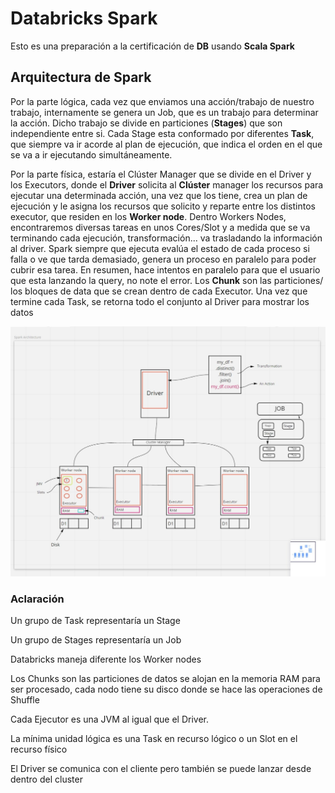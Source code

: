 # Databricks Spark

Esto es una preparación a la certificación de **DB** usando **Scala Spark**

## Arquitectura de Spark

Por la parte lógica, cada vez que enviamos una acción/trabajo de nuestro trabajo, internamente se genera un Job, que es un trabajo para determinar la acción. Dicho trabajo se divide en particiones (**Stages**) que son independiente entre si. Cada Stage esta conformado por diferentes **Task**, que siempre va ir acorde al plan de ejecución, que indica el orden en el que se va a ir ejecutando simultáneamente. 

Por la parte física, estaría el Clúster Manager que se divide en el Driver y los Executors, donde el **Driver** solicita al **Clúster** manager los recursos para ejecutar una determinada acción, una vez que los tiene, crea un plan de ejecución y le asigna los recursos que solicito y reparte entre los distintos executor, que residen en los **Worker node**. Dentro Workers Nodes, encontraremos diversas tareas en unos Cores/Slot y a medida que se va terminando cada ejecución, transformación... va trasladando la información al driver. Spark siempre que ejecuta evalúa el estado de cada proceso si falla o ve que tarda demasiado, genera un proceso en paralelo para poder cubrir esa tarea. En resumen, hace intentos en paralelo para que el usuario que esta lanzando la query, no note el error. Los **Chunk** son las particiones/ los bloques de data que se crean dentro de cada Executor. Una vez que termine cada Task, se retorna todo el conjunto al Driver para mostrar los datos 

![](.\img\spark-architecture.png)

### Aclaración

Un grupo de Task representaría un Stage

Un grupo de Stages representaría un Job

Databricks maneja diferente los Worker nodes

Los Chunks son las particiones de datos se alojan en la memoria RAM para ser procesado, cada nodo tiene su disco donde se hace las operaciones de Shuffle

Cada Ejecutor es una JVM al igual que el Driver.

La mínima unidad lógica es una Task en recurso lógico o un Slot en el recurso físico

El Driver se comunica con el cliente pero también se puede lanzar desde dentro del cluster